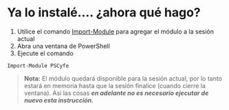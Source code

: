 # Ya lo instalé…. ¿ahora qué hago?

1. Utilice el comando [Import-Module](https://msdn.microsoft.com/en-us/powershell/reference/5.1/microsoft.powershell.core/import-module) para agregar el módulo a la sesión actual
2. Abra una ventana de PowerShell
3. Ejecute el comando

```
Import-Module PSCyfe
```

> **Nota:** El módulo quedará disponible para la sesión actual, por lo tanto estará en memoria hasta que la sesión finalice (cuando cierre la ventana). Así las cosas **_en adelante no es necesario ejecutar de nuevo esta instrucción._**
